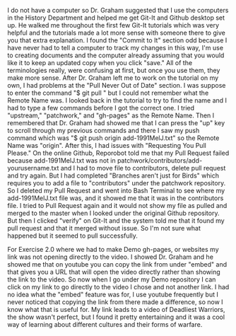 I do not have a computer so Dr. Graham suggested that I use the computers in the History Department and helped me get Git-It and Github desktop set up. He walked me throughout the first few Git-It tutorials which was very helpful and the tutorials made a lot more sense with someone there to give you that extra explanation. I found the "Commit to It" section odd because I have never had to tell a computer to track my changes in this way, I'm use to creating documents and the computer already assuming that you would like it to keep an updated copy when you click "save." All of the terminologies really, were confusing at first, but once you use them, they make more sense. After Dr. Graham left me to work on the tutorial on my own, I had problems at the "Pull Never Out of Date" section. I was suppose to enter the command "$ git pull <RemoteName><BranchName>" but I could not remember what the Remote Name was. I looked back in the tutorial to try to find the name and I had to type a few commands before I got the correct one. I tried "upstream," "patchwork," and "gh-pages" as the Remote Name. Then I remembered that Dr. Graham had showed me that I can press the "up" key to scroll through my previous commands and there I saw my push command which was "$ git push origin add-1991MelJ.txt" so the Remote Name was "origin". After this, I had issues with "Requesting You Pull Please." On the online Github, Reporobot told me that my Pull Request failed because add-1991MelJ.txt was not in patchwork/contributors/add-yourusername.txt and I had to move file to contributors, delete pull request and try again. But I had completed "Branches aren't just for Birds" which requires you to add a file to "contributors" under the patchwork repository. So I deleted my Pull Request and went into Bash Terminal to see where my add-1991MelJ.txt file was, and it showed me that it was in the contributors file. I tried to Pull Request again and it would not show my file as pulled and merged to the master when I looked under the original Github repository. But then I clicked "verify" on Git-It and the system told me that it found my pull request and that it merged without issue. So I'm not sure what happened but it seemed to pull successfully. 

For Exercise 2.0 where we had to make Demo gh-pages, or websites my link was not opening directly to the video. I showed Dr. Graham and he showed me that on youtube you can copy the link from under "embed" and that gives you a URL that will open the video directly rather than showing the link to the video. So now when I go under my Demo repository I can click on my link to go directly to the video I chose and not another link. I had no idea what the "embed" feature was for, I use youtube frequently but I never noticed that copying the link from there made a difference, so now I know what that is useful for. My link leads to a video of Deadliest Warriors, the show wasn't perfect, but I found it pretty entertaining and it was a cool way of learning about different cultures and their forms of warfare.  
